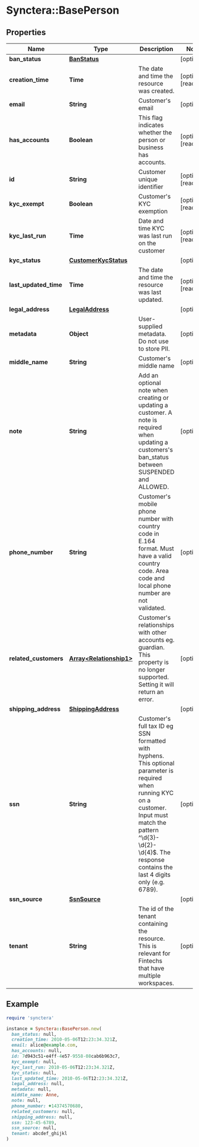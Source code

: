 # Synctera::BasePerson

## Properties

| Name | Type | Description | Notes |
| ---- | ---- | ----------- | ----- |
| **ban_status** | [**BanStatus**](BanStatus.md) |  | [optional] |
| **creation_time** | **Time** | The date and time the resource was created. | [optional][readonly] |
| **email** | **String** | Customer&#39;s email | [optional] |
| **has_accounts** | **Boolean** | This flag indicates whether the person or business has accounts. | [optional][readonly] |
| **id** | **String** | Customer unique identifier | [optional][readonly] |
| **kyc_exempt** | **Boolean** | Customer&#39;s KYC exemption | [optional][readonly] |
| **kyc_last_run** | **Time** | Date and time KYC was last run on the customer | [optional][readonly] |
| **kyc_status** | [**CustomerKycStatus**](CustomerKycStatus.md) |  | [optional] |
| **last_updated_time** | **Time** | The date and time the resource was last updated. | [optional][readonly] |
| **legal_address** | [**LegalAddress**](LegalAddress.md) |  | [optional] |
| **metadata** | **Object** | User-supplied metadata. Do not use to store PII. | [optional] |
| **middle_name** | **String** | Customer&#39;s middle name | [optional] |
| **note** | **String** | Add an optional note when creating or updating a customer. A note is required when updating a customers&#39;s ban_status between SUSPENDED and ALLOWED. | [optional] |
| **phone_number** | **String** | Customer&#39;s mobile phone number with country code in E.164 format. Must have a valid country code. Area code and local phone number are not validated. | [optional] |
| **related_customers** | [**Array&lt;Relationship1&gt;**](Relationship1.md) | Customer&#39;s relationships with other accounts eg. guardian. This property is no longer supported. Setting it will return an error. | [optional] |
| **shipping_address** | [**ShippingAddress**](ShippingAddress.md) |  | [optional] |
| **ssn** | **String** | Customer&#39;s full tax ID eg SSN formatted with hyphens. This optional parameter is required when running KYC on a customer. Input must match the pattern ^\\d{3}-\\d{2}-\\d{4}$. The response contains the last 4 digits only (e.g. 6789). | [optional] |
| **ssn_source** | [**SsnSource**](SsnSource.md) |  | [optional] |
| **tenant** | **String** | The id of the tenant containing the resource. This is relevant for Fintechs that have multiple workspaces.  | [optional] |

## Example

```ruby
require 'synctera'

instance = Synctera::BasePerson.new(
  ban_status: null,
  creation_time: 2010-05-06T12:23:34.321Z,
  email: alice@example.com,
  has_accounts: null,
  id: 7d943c51-e4ff-4e57-9558-08cab6b963c7,
  kyc_exempt: null,
  kyc_last_run: 2010-05-06T12:23:34.321Z,
  kyc_status: null,
  last_updated_time: 2010-05-06T12:23:34.321Z,
  legal_address: null,
  metadata: null,
  middle_name: Anne,
  note: null,
  phone_number: +14374570680,
  related_customers: null,
  shipping_address: null,
  ssn: 123-45-6789,
  ssn_source: null,
  tenant: abcdef_ghijkl
)
```

